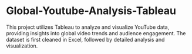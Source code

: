# Global-Youtube-Analysis-Tableau
This project utilizes Tableau to analyze and visualize YouTube data, providing insights into global video trends and audience engagement. The dataset is first cleaned in Excel, followed by detailed analysis and visualization.
